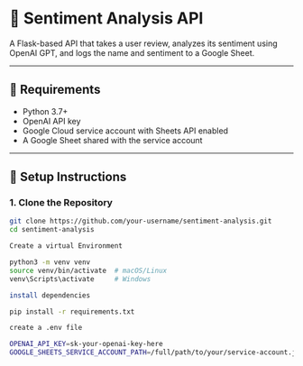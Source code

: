 # 🧠 Sentiment Analysis API

A Flask-based API that takes a user review, analyzes its sentiment using OpenAI GPT, and logs the name and sentiment to a Google Sheet.

---

## 🔧 Requirements

- Python 3.7+
- OpenAI API key
- Google Cloud service account with Sheets API enabled
- A Google Sheet shared with the service account

---

## 🚀 Setup Instructions

### 1. Clone the Repository

```bash
git clone https://github.com/your-username/sentiment-analysis.git
cd sentiment-analysis

Create a virtual Environment

python3 -m venv venv
source venv/bin/activate  # macOS/Linux
venv\Scripts\activate     # Windows

install dependencies

pip install -r requirements.txt

create a .env file

OPENAI_API_KEY=sk-your-openai-key-here
GOOGLE_SHEETS_SERVICE_ACCOUNT_PATH=/full/path/to/your/service-account.json

